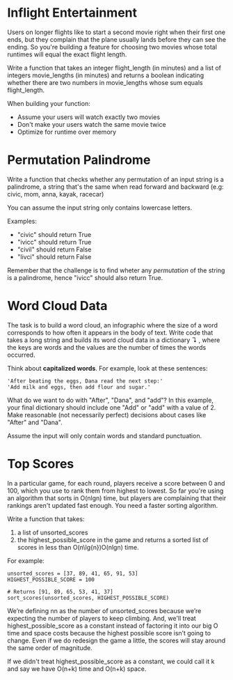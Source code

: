 # Inflight Entertainment

Users on longer flights like to start a second movie right when their first one ends, but they complain that the plane usually lands before they can see the ending. So you're building a feature for choosing two movies whose total runtimes will equal the exact flight length.

Write a function that takes an integer flight_length (in minutes) and a list of integers movie_lengths (in minutes) and returns a boolean indicating whether there are two numbers in movie_lengths whose sum equals flight_length.

When building your function:

-   Assume your users will watch exactly two movies
-   Don't make your users watch the same movie twice
-   Optimize for runtime over memory

# Permutation Palindrome

Write a function that checks whether any permutation of an input string is a palindrome, a string that's the same when read forward and backward (e.g: civic, mom, anna, kayak, racecar)

You can assume the input string only contains lowercase letters.

Examples:

-   "civic" should return True
-   "ivicc" should return True
-   "civil" should return False
-   "livci" should return False

Remember that the challenge is to find wheter any _permutation_ of the string is a palindrome, hence "ivicc" should also return True.

# Word Cloud Data

The task is to build a word cloud, an infographic where the size of a word corresponds to how often it appears in the body of text.
Write code that takes a long string and builds its word cloud data in a dictionary ↴ , where the keys are words and the values are the number of times the words occurred.

Think about **capitalized words**. For example, look at these sentences:

```
'After beating the eggs, Dana read the next step:'
'Add milk and eggs, then add flour and sugar.'
```

What do we want to do with "After", "Dana", and "add"? In this example, your final dictionary should include one "Add" or "add" with a value of 2. Make reasonable (not necessarily perfect) decisions about cases like "After" and "Dana".

Assume the input will only contain words and standard punctuation.

# Top Scores

In a particular game, for each round, players receive a score between 0 and 100, which you use to rank them from highest to lowest. So far you're using an algorithm that sorts in O(nlgn) time, but players are complaining that their rankings aren't updated fast enough. You need a faster sorting algorithm.

Write a function that takes:

1. a list of unsorted_scores
2. the highest_possible_score in the game
   and returns a sorted list of scores in less than O(n\lg{n})O(nlgn) time.

For example:

```
unsorted_scores = [37, 89, 41, 65, 91, 53]
HIGHEST_POSSIBLE_SCORE = 100

# Returns [91, 89, 65, 53, 41, 37]
sort_scores(unsorted_scores, HIGHEST_POSSIBLE_SCORE)
```

We’re defining nn as the number of unsorted_scores because we’re expecting the number of players to keep climbing.
And, we'll treat highest_possible_score as a constant instead of factoring it into our big O time and space costs because the highest possible score isn’t going to change. Even if we do redesign the game a little, the scores will stay around the same order of magnitude.

If we didn't treat highest_possible_score as a constant, we could call it k and say we have O(n+k) time and O(n+k) space.
